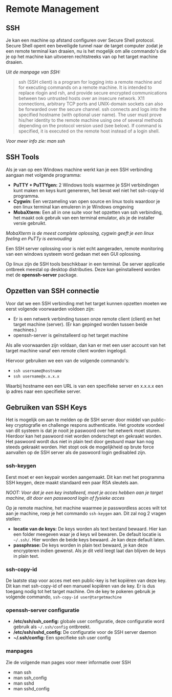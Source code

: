 # Remote Management

## SSH

Je kan een machine op afstand configuren over Secure Shell protocol. Secure
Shell opent een beveiligde tunnel naar de target computer zodat je een remote
terminal kan draaien, nu is het mogelijk om alle commando's die je op het
machine kan uitvoeren rechtstreeks van op het target machine draaien.

*Uit de manpage van SSH:*
> ssh  (SSH client) is a program for logging into a remote machine and for 
> executing commands on a remote machine.  It is intended to replace rlogin and
> rsh, and provide secure encrypted communications  between  two  untrusted 
> hosts over an insecure network.  X11 connections, arbitrary TCP ports and 
> UNIX-domain sockets can also be forwarded over the secure channel. ssh 
> connects and logs into the specified hostname (with optional  user  name).
> The  user  must prove his/her identity to the remote machine using one of 
> several methods depending on the protocol version used (see below). If 
> command is specified, it is executed on the remote host instead of a login
> shell.

*Voor meer info zie: man ssh*

## SSH Tools

Als je van op een Windows machine werkt kan je een SSH verbinding aangaan met
volgende programma:

* **PuTTY + PuTTYgen:** 2 Windows tools waarmee je SSH verbindingen kunt maken en
  keys kunt genereren, het bevat wel niet het ssh-copy-id programma.
* **Cygwin:** Een verzameling van open source en linux tools waardoor je een linux
  terminal kan emuleren in je Windows omgeving
* **MobaXterm:** Een all in one suite voor het opzetten van ssh verbinding, het
  maakt ook gebruik van een terminal emulator, als je de installer versie
  gebruikt.

*MobaXterm is de meest complete oplossing, cygwin geeft je een linux feeling en
PuTTy is eenvouding*

Een SSH server oplossing voor is niet echt aangeraden, remote monitoring van
een windows systeem word gedaan met een GUI oplossing.

Op linux zijn de SSH tools beschikbaar in een terminal. De server applicatie ontbreek meestal op desktop distributies. Deze kan geïnstalleerd worden met de **openssh-server** package.

## Opzetten van SSH connectie

Voor dat we een SSH verbinding met het target kunnen opzetten moeten we eerst
volgende voorwaarden voldoen zijn:
* Er is een netwerk verbinding tussen onze remote client (client) en het target
  machine (server). (Er kan gepinged worden tussen beide machines.)
* openssh-server is geïnstalleerd op het target machine

Als alle voorwaarden zijn voldaan, dan kan er met een user account van het
target machine vanaf een remote client worden ingelogd. 

Hiervoor gebruiken we  een van de volgende commando's:

* `ssh username@hostname`
* `ssh username@x.x.x.x`

Waarbij hostname een een URL is van een specifieke server en x.x.x.x een ip
adres naar een specifieke server. 

## Gebruiken van SSH Keys

Het is mogelijk om aan te melden op de SSH server door middel van public-key
cryptografie en challenge respons authenticatie. Het grootste voordeel van dit
systeem is dat je nooit je paswoord over het netwerk moet sturen. Hierdoor kan
het paswoord niet worden onderschept en gekraakt worden. Het paswoord wordt
dus niet in plain text door gestuurd maar kan nog steeds gekraakt worden. Het
stopt ook de mogelijkheid op brute force aanvallen op de SSH server als de
paswoord login gedisabled zijn.

### ssh-keygen

Eerst moet er een keypair worden aangemaakt. Dit kan met het programma SSH keygen, deze maakt standaard een paar RSA sleutels aan. 

*NOOT: Voor dat je een key installeerd, moet je acces hebben aan je target
machine, dit door een passwoord login of fysieke acces*

Op je remote machine, het machine waarmee je passwordless acces wilt tot aan je
machine, roep je het commando `ssh-keygen` aan. Dit zal nog 2 vragen stellen:

* **locatie van de keys:** De keys worden als text bestand bewaard. Hier kan
  een folder meegeven waar je d keys wil bewaren. De default locatie is
  `~/.ssh/`. Hier worden de beide keys bewaard. Je kan deze default laten.
* **passphrase:** De keys worden in plain text bewaard, je kan deze encrypteren
  indien gewenst. Als je dit veld leegt laat dan blijven de keys in plain text.

### ssh-copy-id

De laatste stap voor acces met een public-key is het kopiëren van deze key. Dit
kan met ssh-copy-id of een manueel kopiëren van de key. Er is dus toegang nodig
tot het target machine. Om de key te pokeren gebruik je volgende commando,
`ssh-copy-id user@targetmachine`  

### openssh-server configuratie

* **/etc/ssh/ssh_config:** globale user configuratie, deze configuratie word
  gebruik als `~/.ssh/config` ontbreekt.
* **/etc/ssh/sshd_config:** De configuratie voor de SSH server daemon
* **~/.ssh/config:** Een specifieke ssh user config 
 
### manpages

Zie de volgende man pages voor meer informatie over SSH

* man ssh
* man ssh_config
* man sshd
* man sshd_config













